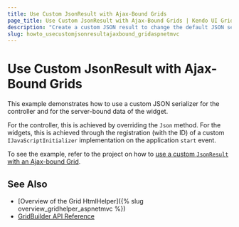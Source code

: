 ```yaml
---
title: Use Custom JsonResult with Ajax-Bound Grids
page_title: Use Custom JsonResult with Ajax-Bound Grids | Kendo UI Grid HtmlHelper for ASP.NET MVC for ASP.NET MVC
description: "Create a custom JSON result to change the default JSON serializer."
slug: howto_usecustomjsonresultajaxbound_gridaspnetmvc
---
```


# Use Custom JsonResult with Ajax-Bound Grids

This example demonstrates how to use a custom JSON serializer for the controller and for the server-bound data of the widget.

For the controller, this is achieved by overriding the `Json` method. For the widgets, this is achieved through the registration (with the ID) of a custom `IJavaScriptInitializer` implementation on the application `start` event.

To see the example, refer to the project on how to [use a custom `JsonResult` with an Ajax-bound Grid](https://github.com/telerik/ui-for-aspnet-mvc-examples/tree/master/grid/ajax-bound-grid-custom-json-result).

## See Also

* [Overview of the Grid HtmlHelper]({% slug overview_gridhelper_aspnetmvc %})
* [GridBuilder API Reference](http://docs.telerik.com/aspnet-mvc/api/Kendo.Mvc.UI.Fluent/GridBuilder)
